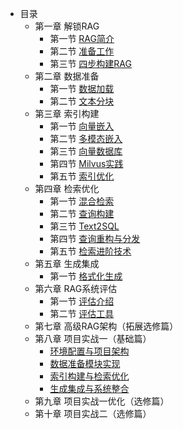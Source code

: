 - 目录
    - 第一章 解锁RAG
        - 第一节 [RAG简介](chapter1/01_RAG_intro.md)
        - 第二节 [准备工作](chapter1/02_preparation.md)
        - 第三节 [四步构建RAG](chapter1/03_get_start_rag.md)
    - 第二章 数据准备
        - 第一节 [数据加载](chapter2/04_data_load.md)
        - 第二节 [文本分块](chapter2/05_text_chunking.md)
    - 第三章 索引构建
        - 第一节 [向量嵌入](chapter3/06_vector_embedding.md)
        - 第二节 [多模态嵌入](chapter3/07_multimodal_embedding.md)
        - 第三节 [向量数据库](chapter3/08_vector_db.md)
        - 第四节 [Milvus实践](chapter3/09_milvus.md)
        - 第五节 [索引优化](chapter3/10_index_optimization.md)
    - 第四章 检索优化
        - 第一节 [混合检索](chapter4/11_hybrid_search.md)
        - 第二节 [查询构建](chapter4/12_query_construction.md)
        - 第三节 [Text2SQL](chapter4/13_text2sql.md)
        - 第四节 [查询重构与分发](chapter4/14_query_rewriting.md)
        - 第五节 [检索进阶技术](chapter4/15_advanced_retrieval_techniques.md)
    - 第五章 生成集成
        - 第一节 [格式化生成](chapter5/16_formatted_generation.md)
    - 第六章 RAG系统评估
        - 第一节 [评估介绍](chapter6/18_system_evaluation.md)
        - 第二节 [评估工具](chapter6/19_common_tools.md)
    - 第七章 高级RAG架构（拓展选修篇）
    - 第八章 项目实战一（基础篇）
        - [环境配置与项目架构](chapter8/01_env_architecture.md)
        - [数据准备模块实现](chapter8/02_data_preparation.md)
        - [索引构建与检索优化](chapter8/03_index_retrieval.md)
        - [生成集成与系统整合](chapter8/04_generation_sys.md)
    - 第九章 项目实战一优化（选修篇）
    - 第十章 项目实战二（选修篇）
